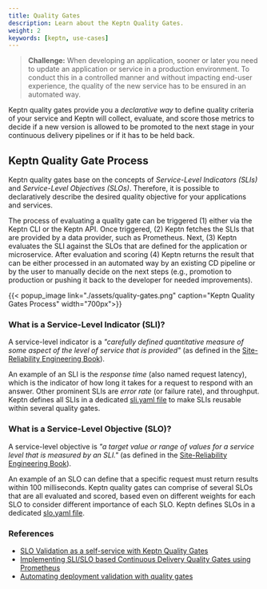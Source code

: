 ```yaml
---
title: Quality Gates
description: Learn about the Keptn Quality Gates.
weight: 2
keywords: [keptn, use-cases]
---
```


> **Challenge:** When developing an application, sooner or later you need to update an application or service in a production environment. To conduct this in a controlled manner and without impacting end-user experience, the quality of the new service has to be ensured in an automated way. 

Keptn quality gates provide you a *declarative way* to define quality criteria of your service and Keptn will collect, evaluate, and score those metrics to decide if a new version is allowed to be promoted to the next stage in your continuous delivery pipelines or if it has to be held back.

## Keptn Quality Gate Process

Keptn quality gates base on the concepts of *Service-Level Indicators (SLIs)* and *Service-Level Objectives (SLOs)*. Therefore, it is possible to declaratively describe the desired quality objective for your applications and services.

The process of evaluating a quality gate can be triggered (1) either via the Keptn CLI or the Keptn API. Once triggered, (2) Keptn fetches the SLIs that are provided by a data provider, such as Prometheus. Next, (3) Keptn evaluates the SLI against the SLOs that are defined for the application or microservice. After evaluation and scoring (4) Keptn returns the result that can be either processed in an automated way by an existing CD pipeline or by the user to manually decide on the next steps (e.g., promotion to production or pushing it back to the developer for needed improvements).

  {{< popup_image
  link="./assets/quality-gates.png"
  caption="Keptn Quality Gates Process"
  width="700px">}}

### What is a Service-Level Indicator (SLI)?

A service-level indicator is a *"carefully defined quantitative measure of some aspect of the level of service that is provided"* (as defined in the [Site-Reliability Engineering Book](https://landing.google.com/sre/sre-book/chapters/service-level-objectives/)). 

An example of an SLI is the *response time* (also named request latency), which is the indicator of how long it takes for a request to respond with an answer. Other prominent SLIs are *error rate* (or failure rate), and throughput. Keptn defines all SLIs in a dedicated [sli.yaml file](https://github.com/keptn/spec/blob/master/sre.md#service-level-indicators-sli-configuration) to make SLIs reusable within several quality gates.


### What is a Service-Level Objective (SLO)?

A service-level objective is *"a target value or range of values for a service level that is measured by an SLI."* (as defined in the [Site-Reliability Engineering Book](https://landing.google.com/sre/sre-book/chapters/service-level-objectives/)). 

An example of an SLO can define that a specific request must return results within 100 milliseconds. Keptn quality gates can comprise of several SLOs that are all evaluated and scored, based even on different weights for each SLO to consider different importance of each SLO. Keptn defines SLOs in a dedicated [slo.yaml file](https://github.com/keptn/spec/blob/master/sre.md#service-level-objectives-slo-configuration).

### References

- [SLO Validation as a self-service with Keptn Quality Gates](https://www.neotys.com/blog/neotyspac-slo-validation-self-service-keptn-quality-gates/)
- [Implementing SLI/SLO based Continuous Delivery Quality Gates using Prometheus](https://medium.com/keptn/implementing-sli-slo-based-continuous-delivery-quality-gates-using-prometheus-9e17ec18ca36?source=friends_link&sk=22e163eb22df2d4a3c8e49d5e06d3802)
- [Automating deployment validation with quality gates](https://medium.com/keptn/automating-deployment-validation-with-quality-gates-71889845e2ca)
